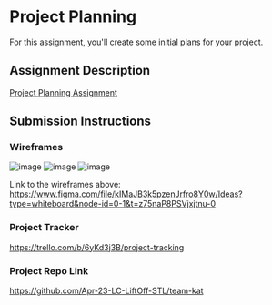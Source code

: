 # Project Planning
For this assignment, you'll create some initial plans for your project.

## Assignment Description
[Project Planning Assignment](https://education.launchcode.org/liftoff/modules/assignments/project-planning)

## Submission Instructions

### Wireframes

![image](https://user-images.githubusercontent.com/109033446/234149240-99a31a00-a82c-4232-9168-4f460220a307.png)
![image](https://user-images.githubusercontent.com/109033446/234149280-bb59ee6b-92b0-4cca-86c0-fb530e47c3c7.png)
![image](https://user-images.githubusercontent.com/109033446/234149557-eeeef4f3-a8d0-41cf-8e27-a80c4c9773b4.png)


Link to the wireframes above:
https://www.figma.com/file/kIMaJB3k5pzenJrfro8Y0w/Ideas?type=whiteboard&node-id=0-1&t=z75naP8PSVjxjtnu-0
### Project Tracker

https://trello.com/b/6yKd3j3B/project-tracking

### Project Repo Link

https://github.com/Apr-23-LC-LiftOff-STL/team-kat
